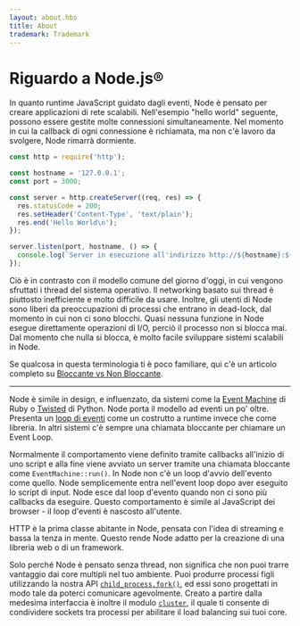 ```yaml
---
layout: about.hbs
title: About
trademark: Trademark
---
```

# Riguardo a Node.js&reg;

In quanto runtime JavaScript guidato dagli eventi, Node è pensato per creare applicazioni di rete scalabili. Nell'esempio "hello world" seguente, possono essere gestite molte connessioni simultaneamente. Nel momento in cui la callback di ogni connessione è richiamata, ma non c'è lavoro da svolgere, Node rimarrà dormiente.

```javascript
const http = require('http');

const hostname = '127.0.0.1';
const port = 3000;

const server = http.createServer((req, res) => {
  res.statusCode = 200;
  res.setHeader('Content-Type', 'text/plain');
  res.end('Hello World\n');
});

server.listen(port, hostname, () => {
  console.log(`Server in esecuzione all'indirizzo http://${hostname}:${port}/`);
});
```
Ciò è in contrasto con il modello comune del giorno d'oggi, in cui vengono sfruttati i thread del sistema operativo. Il networking basato sui thread è piuttosto inefficiente e molto difficile da usare. Inoltre, gli utenti di Node sono liberi da preoccupazioni di processi che entrano in dead-lock, dal momento in cui non ci sono blocchi. Quasi nessuna funzione in Node esegue direttamente operazioni di I/O, perciò il processo non si blocca mai. Dal momento che nulla si blocca, è molto facile sviluppare sistemi scalabili in Node.

Se qualcosa in questa terminologia ti è poco familiare, qui c'è un articolo completo su [Bloccante vs Non Bloccante][]. 

---

Node è simile in design, e influenzato, da sistemi come la [Event Machine][] di Ruby o [Twisted][] di Python. Node porta il modello ad eventi un po' oltre. Presenta un [loop di eventi][] come un costrutto a runtime invece che come libreria. In altri sistemi c'è sempre una chiamata bloccante per chiamare un Event Loop.

Normalmente il comportamento viene definito tramite callbacks all'inizio di uno script e alla fine viene avviato un server tramite una chiamata bloccante come `EventMachine::run()`.
In Node non c'è un loop d'avvio dell'evento come quello. 
Node semplicemente entra nell'event loop dopo aver eseguito lo script di input. 
Node esce dal loop d'evento quando non ci sono più callbacks da eseguire.
Questo comportamento è simile al JavaScript dei browser - il loop d'eventi è nascosto all'utente.

HTTP è la prima classe abitante in Node, pensata con l'idea di streaming e bassa la tenza in mente.
Questo rende Node adatto per la creazione di una libreria web o di un framework.

Solo perché Node è pensato senza thread, non significa che non puoi trarre vantaggio dai core multipli nel tuo ambiente. Puoi produrre processi figli utilizzando la nostra API [`child_process.fork()`][], ed essi sono progettati in modo tale da poterci comunicare agevolmente. Creato a partire dalla medesima interfaccia è inoltre il modulo [`cluster`][], il quale ti consente di condividere sockets tra processi per abilitare il load balancing sui tuoi core.

[Bloccante vs Non Bloccante]: https://nodejs.org/en/docs/guides/blocking-vs-non-blocking/
[`child_process.fork()`]: https://nodejs.org/api/child_process.html#child_process_child_process_fork_modulepath_args_options
[`cluster`]: https://nodejs.org/api/cluster.html
[loop di eventi]: https://nodejs.org/en/docs/guides/event-loop-timers-and-nexttick/
[Event Machine]: http://rubyeventmachine.com/
[Twisted]: http://twistedmatrix.com/
